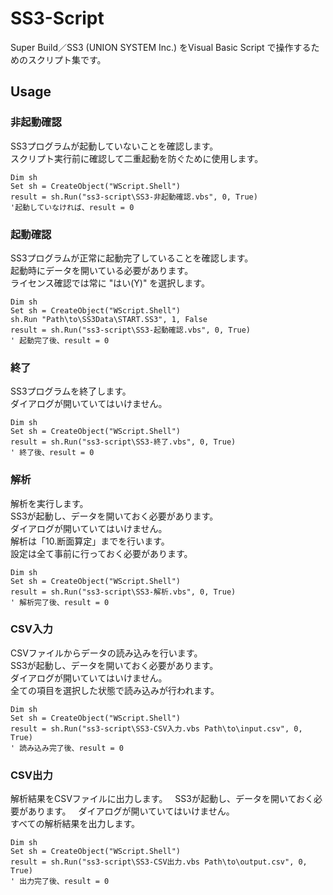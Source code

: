 # SS3-Script
Super Build／SS3 (UNION SYSTEM Inc.) をVisual Basic Script で操作するためのスクリプト集です。
## Usage
### 非起動確認
SS3プログラムが起動していないことを確認します。  
スクリプト実行前に確認して二重起動を防ぐために使用します。
```vbs
Dim sh
Set sh = CreateObject("WScript.Shell")
result = sh.Run("ss3-script\SS3-非起動確認.vbs", 0, True)
'起動していなければ、result = 0
```
### 起動確認
SS3プログラムが正常に起動完了していることを確認します。  
起動時にデータを開いている必要があります。  
ライセンス確認では常に "はい(Y)" を選択します。
```vbs
Dim sh
Set sh = CreateObject("WScript.Shell")
sh.Run "Path\to\SS3Data\START.SS3", 1, False
result = sh.Run("ss3-script\SS3-起動確認.vbs", 0, True)
' 起動完了後、result = 0
```
### 終了
SS3プログラムを終了します。  
ダイアログが開いていてはいけません。
```vbs
Dim sh
Set sh = CreateObject("WScript.Shell")
result = sh.Run("ss3-script\SS3-終了.vbs", 0, True)
' 終了後、result = 0
```
### 解析
解析を実行します。  
SS3が起動し、データを開いておく必要があります。  
ダイアログが開いていてはいけません。  
解析は「10.断面算定」までを行います。  
設定は全て事前に行っておく必要があります。
```vbs
Dim sh
Set sh = CreateObject("WScript.Shell")
result = sh.Run("ss3-script\SS3-解析.vbs", 0, True)
' 解析完了後、result = 0
```
### CSV入力
CSVファイルからデータの読み込みを行います。  
SS3が起動し、データを開いておく必要があります。  
ダイアログが開いていてはいけません。  
全ての項目を選択した状態で読み込みが行われます。
```vbs
Dim sh
Set sh = CreateObject("WScript.Shell")
result = sh.Run("ss3-script\SS3-CSV入力.vbs Path\to\input.csv", 0, True)
' 読み込み完了後、result = 0
```
### CSV出力
解析結果をCSVファイルに出力します。  
SS3が起動し、データを開いておく必要があります。  
ダイアログが開いていてはいけません。  
すべての解析結果を出力します。
```vbs
Dim sh
Set sh = CreateObject("WScript.Shell")
result = sh.Run("ss3-script\SS3-CSV出力.vbs Path\to\output.csv", 0, True)
' 出力完了後、result = 0
```
